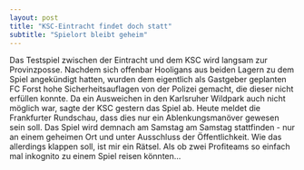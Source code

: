 ```yaml
---
layout: post
title: "KSC-Eintracht findet doch statt"
subtitle: "Spielort bleibt geheim"
---
```


Das Testspiel zwischen der Eintracht und dem KSC wird langsam zur Provinzposse. Nachdem sich offenbar Hooligans aus beiden Lagern zu dem Spiel angekündigt hatten, wurden dem eigentlich als Gastgeber geplanten FC Forst hohe Sicherheitsauflagen von der Polizei gemacht, die dieser nicht erfüllen konnte. Da ein Ausweichen in den Karlsruher Wildpark auch nicht möglich war, sagte der KSC gestern das Spiel ab. Heute meldet die Frankfurter Rundschau, dass dies nur ein Ablenkungsmanöver gewesen sein soll. Das Spiel wird demnach am Samstag am Samstag stattfinden - nur an einem geheimen Ort und unter Ausschluss der Öffentlichkeit. Wie das allerdings klappen soll, ist mir ein Rätsel. Als ob zwei Profiteams so einfach mal inkognito zu einem Spiel reisen könnten...


